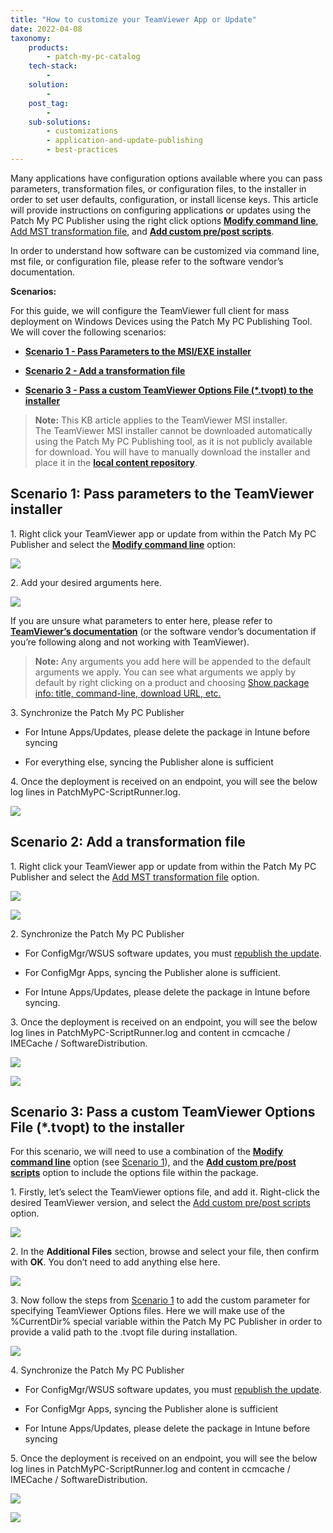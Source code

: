 ```yaml
---
title: "How to customize your TeamViewer App or Update"
date: 2022-04-08
taxonomy:
    products:
        - patch-my-pc-catalog
    tech-stack:
        - 
    solution:
        - 
    post_tag:
        - 
    sub-solutions:
        - customizations
        - application-and-update-publishing
        - best-practices
---
```


Many applications have configuration options available where you can pass parameters, transformation files, or configuration files, to the installer in order to set user defaults, configuration, or install license keys. This article will provide instructions on configuring applications or updates using the Patch My PC Publisher using the right click options **[Modify command line](https://patchmypc.com/custom-options-available-for-third-party-updates-and-applications#modify-command-line)**, [Add MST transformation file](https://patchmypc.com/custom-options-available-for-third-party-updates-and-applications#mst-transform), and **[Add custom pre/post scripts](https://patchmypc.com/custom-options-available-for-third-party-updates-and-applications#custom-scripts)**.

In order to understand how software can be customized via command line, mst file, or configuration file, please refer to the software vendor’s documentation.

**Scenarios:**

For this guide, we will configure the TeamViewer full client for mass deployment on Windows Devices using the Patch My PC Publishing Tool.  
We will cover the following scenarios:

- **[Scenario 1 - Pass Parameters to the MSI/EXE installer](#topic1)**

- **[Scenario 2 - Add a transformation file](#topic3)**

- **[Scenario 3 - Pass a custom TeamViewer Options File (\*.tvopt) to the installer](#topic4)**

> **Note:** This KB article applies to the TeamViewer MSI installer.  
> The TeamViewer MSI installer cannot be downloaded automatically using the Patch My PC Publishing tool, as it is not publicly available for download. You will have to manually download the installer and place it in the **[local content repository](https://patchmypc.com/local-content-repository-for-licensed-applications-that-require-manual-download)**.

## Scenario 1: Pass parameters to the TeamViewer installer

1\. Right click your TeamViewer app or update from within the Patch My PC Publisher and select the **[Modify command line](https://patchmypc.com/custom-options-available-for-third-party-updates-and-applications#modify-command-line)** option:

![](/_images/1-manage-custom-script-full2.png)

2\. Add your desired arguments here.

![](/_images/2-add-custom-parameter-V2.png)

If you are unsure what parameters to enter here, please refer to **[TeamViewer’s documentation](https://community.teamviewer.com/English/kb/articles/39639-mass-deployment-on-windows)** (or the software vendor’s documentation if you’re following along and not working with TeamViewer).

> **Note:** Any arguments you add here will be appended to the default arguments we apply. You can see what arguments we apply by default by right clicking on a product and choosing [Show package info: title, command-line, download URL, etc.](https://patchmypc.com/custom-options-available-for-third-party-updates-and-applications#PackageInfo)

3\. Synchronize the Patch My PC Publisher

- For Intune Apps/Updates, please delete the package in Intune before syncing

- For everything else, syncing the Publisher alone is sufficient

4\. Once the deployment is received on an endpoint, you will see the below log lines in PatchMyPC-ScriptRunner.log.

![](/_images/2_1-log-file-Copy.png)

## Scenario 2: Add a transformation file

1\. Right click your TeamViewer app or update from within the Patch My PC Publisher and select the [Add MST transformation file](https://patchmypc.com/custom-options-available-for-third-party-updates-and-applications#mst-transform) option.

![](/_images/3-Select-MST-Option2.png)

![](/_images/3_1-select-MST-file2new.png)

2\. Synchronize the Patch My PC Publisher

- For ConfigMgr/WSUS software updates, you must [republish the update](https://patchmypc.com/when-and-how-to-republish-third-party-updates).

- For ConfigMgr Apps, syncing the Publisher alone is sufficient.

- For Intune Apps/Updates, please delete the package in Intune before syncing.

3\. Once the deployment is received on an endpoint, you will see the below log lines in PatchMyPC-ScriptRunner.log and content in ccmcache / IMECache / SoftwareDistribution.

![](/_images/3_2-scriptrunner-log-file-Copy.png)

![](/_images/3_3-ccmcache-content2new.png)

## Scenario 3: Pass a custom TeamViewer Options File (\*.tvopt) to the installer

For this scenario, we will need to use a combination of the **[Modify command line](https://patchmypc.com/custom-options-available-for-third-party-updates-and-applications#modify-command-line)** option (see [Scenario 1](#topic1)), and the **[Add custom pre/post scripts](https://patchmypc.com/custom-options-available-for-third-party-updates-and-applications#custom-scripts)** option to include the options file within the package.

1\. Firstly, let’s select the TeamViewer options file, and add it. Right-click the desired TeamViewer version, and select the [Add custom pre/post scripts](https://patchmypc.com/custom-options-available-for-third-party-updates-and-applications#custom-scripts) option.

![](/_images/4-tvopt-main-screenshot2.png)

2\. In the **Additional Files** section, browse and select your file, then confirm with **OK**. You don’t need to add anything else here.

![](/_images/4_1-choose-the-tvopt-file.png)

3\. Now follow the steps from [Scenario 1](#topic1) to add the custom parameter for specifying TeamViewer Options files. Here we will make use of the %CurrentDir% special variable within the Patch My PC Publisher in order to provide a valid path to the .tvopt file during installation.

![](/_images/4_2-command-line-tvopt-file.png)

4\. Synchronize the Patch My PC Publisher

- For ConfigMgr/WSUS software updates, you must [republish the update](https://patchmypc.com/when-and-how-to-republish-third-party-updates).

- For ConfigMgr Apps, syncing the Publisher alone is sufficient

- For Intune Apps/Updates, please delete the package in Intune before syncing

5\. Once the deployment is received on an endpoint, you will see the below log lines in PatchMyPC-ScriptRunner.log and content in ccmcache / IMECache / SoftwareDistribution.

![](/_images/4_3-log-file-Copy.png)

![](/_images/4_4-cache-contentnew.png)